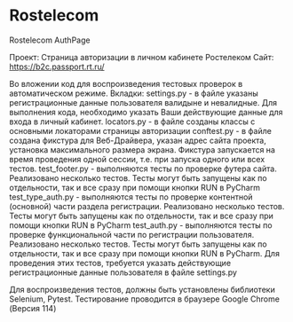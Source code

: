# Rostelecom
Rostelecom AuthPage

Проект: Страница авторизации в личном кабинете Ростелеком
Сайт: https://b2c.passport.rt.ru/

Во вложении код для воспроизведения тестовых проверок в автоматическом режиме.
Вкладки:
settings.py - в файле указаны регистрационные данные пользователя валидыне и невалидные. Для выполнения кода, необходимо указать Ваши действующие данные для входа в личный кабинет.
locators.py - в файле созданы классы с основными локаторами страницы авторизации
conftest.py - в файле создана фикстура для Веб-Драйвера, указан адрес сайта проекта, установка максимального размера экрана. Фикстура запускается на время проведения одной сессии, т.е. при запуска одного или всех тестов.
test_footer.py - выполняются тесты по проверке футера сайта. Реализовано несколько тестов. Тесты могут быть запущены как по отдельности, так и все сразу при помощи кнопки RUN в PyCharm
test_type_auth.py - выполняются тесты по проверке контентной (основной) части раздела регистрации. Реализовано несколько тестов. Тесты могут быть запущены как по отдельности, так и все сразу при помощи кнопки RUN в PyCharm
test_auth.py - выполняются тесты по проверке функциональной части по регистрации пользователя. Реализовано несколько тестов. Тесты могут быть запущены как по отдельности, так и все сразу при помощи кнопки RUN в PyCharm. Для проведения этих тестов, требуется указать действующие регистрационные данные пользователя в файле settings.py

Для воспроизведения тестов, должны быть установлены библиотеки Selenium, Pytest. Тестирование проводится в браузере Google Chrome (Версия 114)
